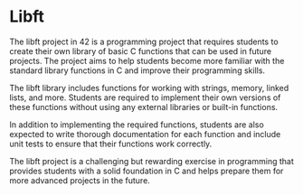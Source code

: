 # Libft

 The libft project in 42 is a programming project that requires students to create their own library of basic C functions that can be used in future projects. The project aims to help students become more familiar with the standard library functions in C and improve their programming skills.

The libft library includes functions for working with strings, memory, linked lists, and more. Students are required to implement their own versions of these functions without using any external libraries or built-in functions.

In addition to implementing the required functions, students are also expected to write thorough documentation for each function and include unit tests to ensure that their functions work correctly.

The libft project is a challenging but rewarding exercise in programming that provides students with a solid foundation in C and helps prepare them for more advanced projects in the future.
